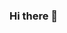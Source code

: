 ### Hi there 👋

<!--
**jayantkum/jayantkum** is a ✨ _special_ ✨ repository because its `README.md` (this file) appears on your GitHub profile.

Here are some ideas to get you started:

- 🔭 I’m currently working on github repos
- 🌱 I’m currently learning racket
- 👯 I’m looking to collaborate on cs
- 🤔 I’m looking for help with cs
- 💬 Ask me about cs
- 📫 How to reach me: 6307209719
- 😄 Pronouns: he/him
- ⚡ Fun fact: i like to eat
-->
